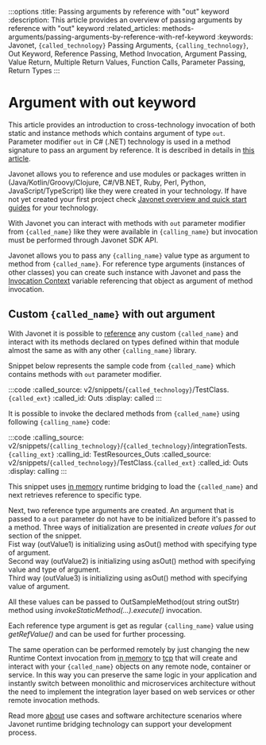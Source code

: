 :::options
:title: Passing arguments by reference with "out" keyword
:description: This article provides an overview of passing arguments by reference with "out" keyword
:related_articles: methods-arguments/passing-arguments-by-reference-with-ref-keyword
:keywords: Javonet, `{called_technology}` Passing Arguments, `{calling_technology}`, Out Keyword, Reference Passing, Method Invocation, Argument Passing, Value Return, Multiple Return Values, Function Calls, Parameter Passing, Return Types
:::

# Argument with out keyword  
  
This article provides an introduction to cross-technology invocation of both static and instance methods which contains argument of type `out`. Parameter modifier `out` in C# (.NET) technology is used in a method signature to pass an argument by reference. It is described in details in [this article](https://learn.microsoft.com/en-us/dotnet/csharp/language-reference/keywords/method-parameters#out-parameter-modifier).  
  
Javonet allows you to reference and use modules or packages written in (Java/Kotlin/Groovy/Clojure, C#/VB.NET, Ruby, Perl, Python, JavaScript/TypeScript) like they were created in your technology. If have not yet created your first project check [Javonet overview and quick start guides](/guides/v2/`{calling_technology}`/`{called_technology}`/getting-started/about-javonet) for your technology.  
  
With Javonet you can interact with methods with `out` parameter modifier from `{called_name}` like they were available in `{calling_name}` but invocation must be performed through Javonet SDK API.

Javonet allows you to pass any `{calling_name}` value type as argument to method from `{called_name}`. For reference type arguments (instances of other classes) you can create such instance with Javonet and pass the [Invocation Context](/guides/v2/`{calling_technology}`/`{called_technology}`/foundations/invocation-context) variable referencing that object as argument of method invocation.    
  
## Custom `{called_name}` with out argument
  
With Javonet it is possible to [reference](/guides/v2/`{calling_technology}`/`{called_technology}`/getting-started/adding-references-to-libraries) any custom `{called_name}` and interact with its methods declared on types defined within that module almost the same as with any other `{calling_name}` library.  
  
Snippet below represents the sample code from `{called_name}` which contains methods with `out` parameter modifier.  
  
:::code
:called_source: v2/snippets/`{called_technology}`/TestClass.`{called_ext}`
:called_id: Outs
:display: called
:::
  
It is possible to invoke the declared methods from `{called_name}` using following `{calling_name}` code:  
  
:::code
:calling_source: v2/snippets/`{calling_technology}`/`{called_technology}`/integrationTests.`{calling_ext}`
:calling_id: TestResources_Outs
:called_source: v2/snippets/`{called_technology}`/TestClass.`{called_ext}`
:called_id: Outs
:display: calling
:::

This snippet uses [in memory](/guides/v2/`{calling_technology}`/`{called_technology}`/foundations/in-memory-channel) runtime bridging to load the `{called_name}` and next retrieves reference to specific type.
  
Next, two reference type arguments are created. An argument that is passed to a `out` parameter do not have to be initialized before it's passed to a method. Three ways of initialization are presented in *create values for out* section of the snippet.  
Fist way (outValue1) is initializing using asOut() method with specifying type of argument.  
Second way (outValue2) is initializing using asOut() method with specifying value and type of argument.  
Third way (outValue3) is initializing using asOut() method with specifying value of argument.  

All these values can be passed to OutSampleMethod(out string outStr) method using *invokeStaticMethod(...).execute()* invocation.  
  
Each reference type argument is get as regular `{calling_name}` value using *getRefValue()* and can be used for further processing.  
  
The same operation can be performed remotely by just changing the new Runtime Context invocation from [in memory](/guides/v2/`{calling_technology}`/`{called_technology}`/foundations/in-memory-channel) to [tcp](/guides/v2/`{calling_technology}`/`{called_technology}`/foundations/tcp-channel) that will create and interact with your `{called_name}` objects on any remote node, container or service. In this way you can preserve the same logic in your application and instantly switch between monolithic and microservices architecture without the need to implement the integration layer based on web services or other remote invocation methods.
  
Read more [about](/guides/v2/`{calling_technology}`/`{called_technology}`/getting-started/about-javonet) use cases and software architecture scenarios where Javonet runtime bridging technology can support your development process.
  